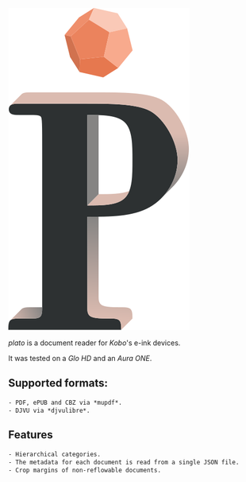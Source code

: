 ![logo](artworks/plato-logo.svg)

*plato* is a document reader for *Kobo*'s e-ink devices.

It was tested on a *Glo HD* and an *Aura ONE*.

## Supported formats:

	- PDF, ePUB and CBZ via *mupdf*.
	- DJVU via *djvulibre*.

## Features

	- Hierarchical categories.
	- The metadata for each document is read from a single JSON file.
	- Crop margins of non-reflowable documents.
